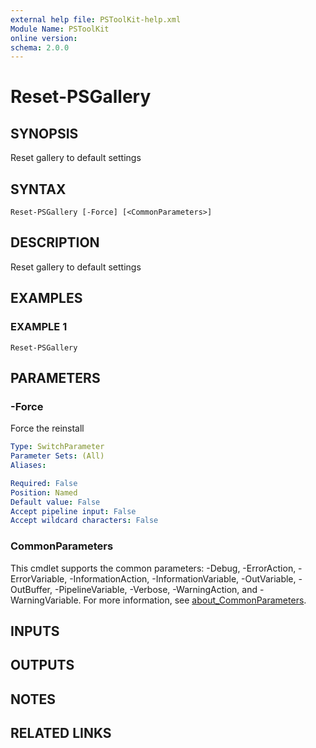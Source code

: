```yaml
---
external help file: PSToolKit-help.xml
Module Name: PSToolKit
online version:
schema: 2.0.0
---
```


# Reset-PSGallery

## SYNOPSIS
Reset gallery to default settings

## SYNTAX

```
Reset-PSGallery [-Force] [<CommonParameters>]
```

## DESCRIPTION
Reset gallery to default settings

## EXAMPLES

### EXAMPLE 1
```
Reset-PSGallery
```

## PARAMETERS

### -Force
Force the reinstall

```yaml
Type: SwitchParameter
Parameter Sets: (All)
Aliases:

Required: False
Position: Named
Default value: False
Accept pipeline input: False
Accept wildcard characters: False
```

### CommonParameters
This cmdlet supports the common parameters: -Debug, -ErrorAction, -ErrorVariable, -InformationAction, -InformationVariable, -OutVariable, -OutBuffer, -PipelineVariable, -Verbose, -WarningAction, and -WarningVariable. For more information, see [about_CommonParameters](http://go.microsoft.com/fwlink/?LinkID=113216).

## INPUTS

## OUTPUTS

## NOTES

## RELATED LINKS
